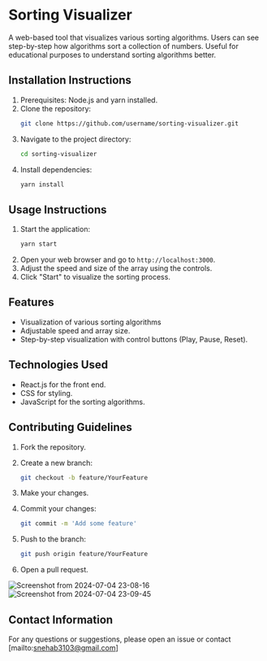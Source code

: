 # Sorting Visualizer

A web-based tool that visualizes various sorting algorithms. Users can see step-by-step how algorithms sort a collection of numbers. Useful for educational purposes to understand sorting algorithms better.

## Installation Instructions

1. Prerequisites: Node.js and yarn installed.
2. Clone the repository:
    ```sh
    git clone https://github.com/username/sorting-visualizer.git
    ```
3. Navigate to the project directory:
    ```sh
    cd sorting-visualizer
    ```
4. Install dependencies:
    ```sh
    yarn install
    ```

## Usage Instructions

1. Start the application:
    ```sh
    yarn start
    ```
2. Open your web browser and go to `http://localhost:3000`.
3. Adjust the speed and size of the array using the controls.
4. Click "Start" to visualize the sorting process.

## Features

- Visualization of various sorting algorithms 
- Adjustable speed and array size.
- Step-by-step visualization with control buttons (Play, Pause, Reset).

## Technologies Used

- React.js for the front end.
- CSS for styling.
- JavaScript for the sorting algorithms.

## Contributing Guidelines

1. Fork the repository.
2. Create a new branch:

    ```sh
    git checkout -b feature/YourFeature
    ```
3. Make your changes.
4. Commit your changes:
    ```sh
    git commit -m 'Add some feature'
    ```
5. Push to the branch:
    ```sh
    git push origin feature/YourFeature
    ```
6. Open a pull request.
   
![Screenshot from 2024-07-04 23-08-16](https://github.com/snehab03/Sorting_Visualizer/assets/102979174/0576dbc0-ffb2-4cfb-bcf8-943eacbf128b)
![Screenshot from 2024-07-04 23-09-45](https://github.com/snehab03/Sorting_Visualizer/assets/102979174/35f552b0-c1ff-4f27-8cd3-f13da9a38bde)


## Contact Information

For any questions or suggestions, please open an issue or contact [mailto:snehab3103@gmail.com]
